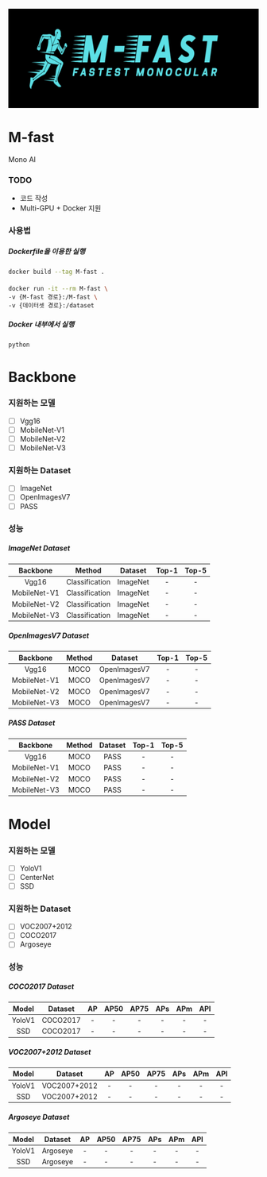 <p align="center"><img src="./images/M-FastLogo.png" width="700px" height="200px" title="M-Fast Logo"/></p>

# M-fast
Mono AI 

### TODO
- 코드 작성 
- Multi-GPU + Docker 지원

### 사용법

##### Dockerfile을 이용한 실행
```bash
docker build --tag M-fast .

docker run -it --rm M-fast \
-v {M-fast 경로}:/M-fast \
-v {데이터셋 경로}:/dataset
```

##### Docker 내부에서 실행
```bash
python 
```

# Backbone
### 지원하는 모델
- [ ] Vgg16
- [ ] MobileNet-V1
- [ ] MobileNet-V2
- [ ] MobileNet-V3

### 지원하는 Dataset
- [ ] ImageNet
- [ ] OpenImagesV7
- [ ] PASS

### 성능
##### ImageNet Dataset
|Backbone|Method|Dataset|Top-1|Top-5|
|:---:|:---:|:---:|:---:|:---:|
|Vgg16|Classification|ImageNet|-|-|
|MobileNet-V1|Classification|ImageNet|-|-|
|MobileNet-V2|Classification|ImageNet|-|-|
|MobileNet-V3|Classification|ImageNet|-|-|

##### OpenImagesV7 Dataset
|Backbone|Method|Dataset|Top-1|Top-5|
|:---:|:---:|:---:|:---:|:---:|
|Vgg16|MOCO|OpenImagesV7|-|-|
|MobileNet-V1|MOCO|OpenImagesV7|-|-|
|MobileNet-V2|MOCO|OpenImagesV7|-|-|
|MobileNet-V3|MOCO|OpenImagesV7|-|-|

##### PASS Dataset
|Backbone|Method|Dataset|Top-1|Top-5|
|:---:|:---:|:---:|:---:|:---:|
|Vgg16|MOCO|PASS|-|-|
|MobileNet-V1|MOCO|PASS|-|-|
|MobileNet-V2|MOCO|PASS|-|-|
|MobileNet-V3|MOCO|PASS|-|-|
  
# Model
### 지원하는 모델
- [ ] YoloV1
- [ ] CenterNet
- [ ] SSD

### 지원하는 Dataset
- [ ] VOC2007+2012
- [ ] COCO2017
- [ ] Argoseye

### 성능
##### COCO2017 Dataset
|Model|Dataset|AP|AP50|AP75|APs|APm|APl|
|:---:|:---:|:---:|:---:|:---:|:---:|:---:|:---:|
|YoloV1|COCO2017|-|-|-|-|-|-|
|SSD|COCO2017|-|-|-|-|-|-|

##### VOC2007+2012 Dataset
|Model|Dataset|AP|AP50|AP75|APs|APm|APl|
|:---:|:---:|:---:|:---:|:---:|:---:|:---:|:---:|
|YoloV1|VOC2007+2012|-|-|-|-|-|-|
|SSD|VOC2007+2012|-|-|-|-|-|-|

##### Argoseye Dataset
|Model|Dataset|AP|AP50|AP75|APs|APm|APl|
|:---:|:---:|:---:|:---:|:---:|:---:|:---:|:---:|
|YoloV1|Argoseye|-|-|-|-|-|-|
|SSD|Argoseye|-|-|-|-|-|-|